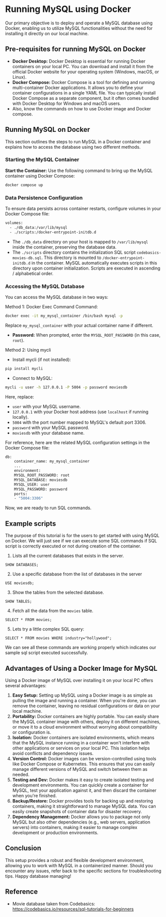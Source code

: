 # Running MySQL using Docker

Our primary objective is to deploy and operate a MySQL database using Docker, enabling us to utilize MySQL functionalities without the need for installing it directly on our local machine.

## Pre-requisites for running MySQL on Docker

- **Docker Desktop:** Docker Desktop is essential for running Docker containers on your local PC. You can download and install it from the official Docker website for your operating system (Windows, macOS, or Linux).
- **Docker Compose:** Docker Compose is a tool for defining and running multi-container Docker applications. It allows you to define your container configurations in a single YAML file. You can typically install Docker Compose as a separate component, but it often comes bundled with Docker Desktop for Windows and macOS users.
- Also, know the commands on how to use Docker image and Docker compose.

## Running MySQL on Docker

This section outlines the steps to run MySQL in a Docker container and explains how to access the database using two different methods.

### Starting the MySQL Container

**Start the Container:**
Use the following command to bring up the MySQL container using Docker Compose:

```bash
docker compose up
```

### Data Persistence Configuration

To ensure data persists across container restarts, configure volumes in your Docker Compose file:

```bash
volumes:
  - ./db_data:/var/lib/mysql
  - ./scripts:/docker-entrypoint-initdb.d
```

- The `./db_data` directory on your host is mapped to `/var/lib/mysql` inside the container, preserving the database data.
- The `./scripts` directory contains the initialization SQL script `codebasics-movies-db.sql`. This directory is mounted to `/docker-entrypoint-initdb.d` in the container. MySQL automatically executes scripts in this directory upon container initialization. Scripts are executed in ascending / alphabetical order.

### Accessing the MySQL Database

You can access the MySQL database in two ways:

Method 1: Docker Exec Command
Command:

```bash
docker exec -it my_mysql_container /bin/bash mysql -p
```

Replace `my_mysql_container` with your actual container name if different.

- **Password:** When prompted, enter the `MYSQL_ROOT_PASSWORD` (in this case, `root`).

Method 2: Using mycli

- Install mycli (if not installed):

```bash
pip install mycli
```

- Connect to MySQL:

```bash
mycli -u user -h 127.0.0.1 -P 5004 -p password moviesdb
```

Here, replace:

- `user` with your MySQL username.
- `127.0.0.1` with your Docker host address (use `localhost` if running locally).
- `5004` with the port number mapped to MySQL's default port 3306.
- `password` with your MySQL password.
- `moviesdb` with your database name.

For reference, here are the related MySQL configuration settings in the Docker Compose file:

```bash
db:
    container_name: my_mysql_container
    ...
    environment:
    MYSQL_ROOT_PASSWORD: root
    MYSQL_DATABASE: moviesdb
    MYSQL_USER: user
    MYSQL_PASSWORD: password
    ports:
    - "5004:3306"
```

Now, we are ready to run SQL commands.

## Example scripts

The purpose of this tutorial is for the users to get started with using MySQL on Docker. We will just see if we can execute some SQL commands if SQL script is correctly executed or not during creation of the container.

1. Lists all the current databases that exists in the server.

```base
SHOW DATABASES;
```

2. Use a specific database from the list of databases in the server

```base
USE moviesdb;
```

3. Show the tables from the selected database.

```base
SHOW TABLES;
```

4. Fetch all the data from the `movies` table.

```base
SELECT * FROM movies;
```

5. Lets try a little complex SQL query:

```base
SELECT * FROM movies WHERE industry="hollywood";
```

We can see all these commands are working properly which indicates our sample sql script executed successfully.

## Advantages of Using a Docker Image for MySQL

Using a Docker image of MySQL over installing it on your local PC offers several advantages:

1. **Easy Setup:** Setting up MySQL using a Docker image is as simple as pulling the image and running a container. When you're done, you can remove the container, leaving no residual configurations or data on your local machine.
2. **Portability:** Docker containers are highly portable. You can easily share the MySQL container image with others, deploy it on different machines, or move it to a cloud environment without worrying about compatibility or configuration is.
3. **Isolation:** Docker containers are isolated environments, which means that the MySQL instance running in a container won't interfere with other applications or services on your local PC. This isolation helps avoid conflicts and dependency issues.
4. **Version Control:** Docker images can be version-controlled using tools like Docker Compose or Kubernetes. This ensures that you can easily manage different versions of MySQL and switch between them as needed.
5. **Testing and Dev:** Docker makes it easy to create isolated testing and development environments. You can quickly create a container for MySQL, test your application against it, and then discard the container when you're finished.
6. **Backup/Restore:** Docker provides tools for backing up and restoring containers, making it straightforward to manage MySQL data. You can easily create snapshots of container data for disaster recovery.
7. **Dependency Management:** Docker allows you to package not only MySQL but also other dependencies (e.g., web servers, application servers) into containers, making it easier to manage complex development or production environments.

## Conclusion

This setup provides a robust and flexible development environment, allowing you to work with MySQL in a containerized manner. Should you encounter any issues, refer back to the specific sections for troubleshooting tips. Happy database managing!

## Reference

- Movie database taken from Codebasics: https://codebasics.io/resources/sql-tutorials-for-beginners
